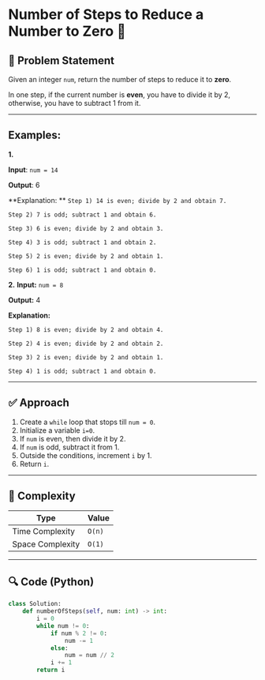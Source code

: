 # Number of Steps to Reduce a Number to Zero 🚀

## 🧠 Problem Statement
Given an integer `num`, return the number of steps to reduce it to **zero**.

In one step, if the current number is **even**, you have to divide it by 2, otherwise, you have to subtract 1 from it.

---

## Examples:
**1.**

**Input**: `num = 14`

**Output**: 6

**Explanation: **
`Step 1) 14 is even; divide by 2 and obtain 7.` 

`Step 2) 7 is odd; subtract 1 and obtain 6.`

`Step 3) 6 is even; divide by 2 and obtain 3.` 

`Step 4) 3 is odd; subtract 1 and obtain 2.` 

`Step 5) 2 is even; divide by 2 and obtain 1.`

`Step 6) 1 is odd; subtract 1 and obtain 0.`


**2.**
**Input:** `num = 8`

**Output:** 4

**Explanation:** 

`Step 1) 8 is even; divide by 2 and obtain 4.`

`Step 2) 4 is even; divide by 2 and obtain 2.` 

`Step 3) 2 is even; divide by 2 and obtain 1.`

`Step 4) 1 is odd; subtract 1 and obtain 0.`

---

## ✅ Approach

1. Create a `while` loop that stops till `num = 0`.
2. Initialize a variable `i=0`.
3. If `num` is even, then divide it by 2.
4. If `num` is odd, subtract it from 1.
5. Outside the conditions, increment `i` by 1.
6. Return `i`.

---

## 🧮 Complexity

| Type              | Value     |
|-------------------|-----------|
| Time Complexity   | `O(n)`    |
| Space Complexity  | `O(1)`    |



---

## 🔍 Code (Python)

```python
class Solution:
    def numberOfSteps(self, num: int) -> int:
        i = 0
        while num != 0:
            if num % 2 != 0:
                num -= 1
            else:
                num = num // 2
            i += 1
        return i
```
